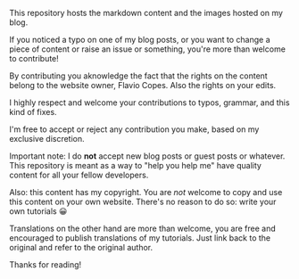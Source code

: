 This repository hosts the markdown content and the images hosted on my blog.

If you noticed a typo on one of my blog posts, or you want to change a piece of content or raise an issue or something, you're more than welcome to contribute!

By contributing you aknowledge the fact that the rights on the content belong to the website owner, Flavio Copes. Also the rights on your edits.

I highly respect and welcome your contributions to typos, grammar, and this kind of fixes.

I'm free to accept or reject any contribution you make, based on my exclusive discretion.

Important note: I do **not** accept new blog posts or guest posts or whatever. This repository is meant as a way to "help you help me" have quality content for all your fellow developers.

Also: this content has my copyright. You are _not_ welcome to copy and use this content on your own website. There's no reason to do so: write your own tutorials 😀

Translations on the other hand are more than welcome, you are free and encouraged to publish translations of my tutorials. Just link back to the original and refer to the original author.

Thanks for reading!
